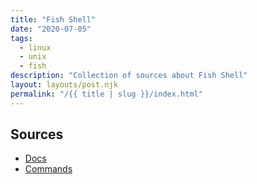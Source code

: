```yaml
---
title: "Fish Shell"
date: "2020-07-05"
tags:
  - linux
  - unix
  - fish
description: "Collection of sources about Fish Shell"
layout: layouts/post.njk
permalink: "/{{ title | slug }}/index.html"
---
```


## Sources

- [Docs](https://fishshell.com/docs/current/index.html)
- [Commands](https://fishshell.com/docs/current/commands.html)
